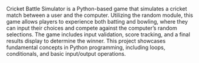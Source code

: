 Cricket Battle Simulator is a Python-based game that simulates a cricket match between a user and the computer. Utilizing the random module, this game allows players to experience both batting and bowling, where they can input their choices and compete against the computer’s random selections. The game includes input validation, score tracking, and a final results display to determine the winner. This project showcases fundamental concepts in Python programming, including loops, conditionals, and basic input/output operations.
